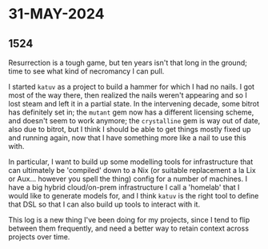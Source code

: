 # 31-MAY-2024

## 1524

Resurrection is a tough game, but ten years isn't that long in the ground; time to see what kind of
necromancy I can pull.

I started `katuv` as a project to build a hammer for which I had no nails. I got most of the way
there, then realized the nails weren't appearing and so I lost steam and left it in a partial state.
In the intervening decade, some bitrot has definitely set in; the `mutant` gem now has a different
licensing scheme, and doesn't seem to work anymore; the `crystalline` gem is way out of date, also
due to bitrot, but I think I should be able to get things mostly fixed up and running again, now
that I have something more like a nail to use this with.

In particular, I want to build up some modelling tools for infrastructure that can ultimately be
'compiled' down to a Nix (or suitable replacement a la Lix or Aux... however you spell the thing)
config for a number of machines. I have a big hybrid cloud/on-prem infrastructure I call a 'homelab'
that I would like to generate models for, and I think `katuv` is the right tool to define that DSL
so that I can also build up tools to interact with it.

This log is a new thing I've been doing for my projects, since I tend to flip between them
frequently, and need a better way to retain context across projects over time.
